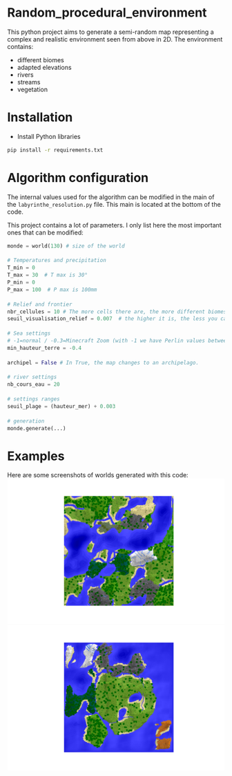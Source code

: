 # Random_procedural_environment
This python project aims to generate a semi-random map representing a complex and realistic environment seen from above in 2D. The environment contains:
- different biomes
- adapted elevations
- rivers
- streams
- vegetation

# Installation
- Install Python libraries
```sh
pip install -r requirements.txt
```

# Algorithm configuration
The internal values ​​used for the algorithm can be modified in the main of the `labyrinthe_resolution.py` file. This main is located at the bottom of the code.

This project contains a lot of parameters. I only list here the most important ones that can be modified:

```python
monde = world(130) # size of the world

# Temperatures and precipitation
T_min = 0
T_max = 30  # T max is 30°
P_min = 0
P_max = 100  # P max is 100mm

# Relief and frontier
nbr_cellules = 10 # The more cells there are, the more different biomes there can be. But be careful, it also depends on the size of the Perlin maps of temperatures and precipitations
seuil_visualisation_relief = 0.007  # the higher it is, the less you can see the relief

# Sea settings
# -1=normal / -0.3=Minecraft Zoom (with -1 we have Perlin values ​​between [-1, 1]) / do not do more than 1 (because bezier not defined above)
min_hauteur_terre = -0.4

archipel = False # In True, the map changes to an archipelago.

# river settings
nb_cours_eau = 20

# settings ranges
seuil_plage = (hauteur_mer) + 0.003

# generation
monde.generate(...)
```

# Examples
Here are some screenshots of worlds generated with this code:
![Screenshot of aa continent map](/pictures/continent_01.png)
![Screenshot of a archipelago map](/pictures/archipel_01.png)
